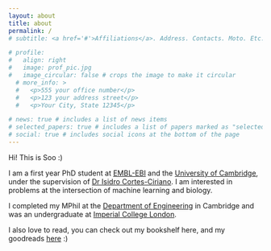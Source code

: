 ```yaml
---
layout: about
title: about
permalink: /
# subtitle: <a href='#'>Affiliations</a>. Address. Contacts. Moto. Etc.

# profile:
#   align: right
#   image: prof_pic.jpg
#   image_circular: false # crops the image to make it circular
  # more_info: >
  #   <p>555 your office number</p>
  #   <p>123 your address street</p>
  #   <p>Your City, State 12345</p>

# news: true # includes a list of news items
# selected_papers: true # includes a list of papers marked as "selected={true}"
# social: true # includes social icons at the bottom of the page
---
```


Hi! This is Soo :) 

I am a first year PhD student at [EMBL-EBI](https://www.ebi.ac.uk/) and the [University of Cambridge](https://www.cam.ac.uk/), under the supervision of [Dr Isidro Cortes-Ciriano](https://www.ebi.ac.uk/research/cortes-ciriano/). I am interested in problems at the intersection of machine learning and biology.

I completed my MPhil at the [Department of Engineering](https://www.eng.cam.ac.uk/) in Cambridge and was an undergraduate at [Imperial College London](https://www.imperial.ac.uk/life-sciences/). 

I also love to read, you can check out my bookshelf here, and my goodreads [here](https://www.goodreads.com/user/show/147037822-soo-jeong-kim) :) 


<!-- 
Write your biography here. Tell the world about yourself. Link to your favorite [subreddit](http://reddit.com). You can put a picture in, too. The code is already in, just name your picture `prof_pic.jpg` and put it in the `img/` folder.

Put your address / P.O. box / other info right below your picture. You can also disable any of these elements by editing `profile` property of the YAML header of your `_pages/about.md`. Edit `_bibliography/papers.bib` and Jekyll will render your [publications page](/al-folio/publications/) automatically.

Link to your social media connections, too. This theme is set up to use [Font Awesome icons](https://fontawesome.com/) and [Academicons](https://jpswalsh.github.io/academicons/), like the ones below. Add your Facebook, Twitter, LinkedIn, Google Scholar, or just disable all of them. -->
